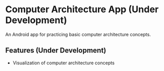 # Computer Architecture App (Under Development)

An Android app for practicing basic computer architecture concepts.

## Features (Under Development)

- Visualization of computer architecture concepts
